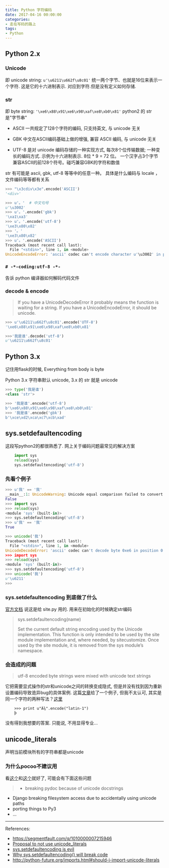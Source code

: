 ```yaml
---
title: Python 字符编码
date: 2017-04-16 00:00:00
categories:
- 走在写码的路上
tags:
- Python
---
```


## Python 2.x

### Unicode

即 unicode string: `u'\u6211\u662f\u8c01'`
统一两个字节、也就是16位来表示一个字符. 这是它的十六进制表示. 对应到字符.但是没有定义如何存储.

<!-- more -->

### str

即 byte string: `'\xe6\x88\x91\xe6\x98\xaf\xe8\xb0\x81'`
python2 的 str 是"字节串"

- ASCII
一共规定了128个字符的编码, 只支持英文, 与 unicode 无关

- GBK
中文在ASCII编码基础上做的增强, 兼容 ASCII 编码, 与 unicode 无关

- UTF-8
是对 unicode 编码存储的一种实现方式, 每次8个位传输数据; 一种变长的编码方式. 示例为十六进制表示.
8位 * 9 = 72 位。 一个汉字占3个字节
兼容ASCII的前128个符号。碰巧兼容GBK的字符和数值

str 有可能是 ascii, gbk, utf-8 等等中的任意一种。 具体是什么编码与 locale ，文件编码等等都有关系

```python
>>> "\x3cdiv\x3e".encode('ASCII')
'<div>'

>>> u'。'  # 中文句号
u'\u3002'
>>> u'。'.encode('gbk')
'\xa1\xa3'
>>> u'。'.encode('utf-8')
'\xe3\x80\x82'
>>> '。'
'\xe3\x80\x82'
>>> u'。'.encode('ASCII')
Traceback (most recent call last):
  File "<stdin>", line 1, in <module>
UnicodeEncodeError: 'ascii' codec can't encode character u'\u3002' in position 0: ordinal not in range(128)
```

### `# -*-coding:utf-8 -*-`
告诉 python 编译器如何解码代码文件

### decode & encode

> If you have a UnicodeDecodeError it probably means the function is waiting for a string.
If you have a UnicodeEncodeError, it should be unicode.

```python
>>> u'\u6211\u662f\u8c01'.encode('UTF-8')
'\xe6\x88\x91\xe6\x98\xaf\xe8\xb0\x81'

>>>'我是谁'.decode('utf-8')
u'\u6211\u662f\u8c01'
```

## Python 3.x

记住用flask的时候, Everything from body is byte

Python 3.x 字符串默认 unicode, 3.x 的 str 就是 unicode

```python
>>> type('我是谁')
<class 'str'>

>>> '我是谁'.encode('utf-8')
b'\xe6\x88\x91\xe6\x98\xaf\xe8\xb0\x81'
>>> '我是谁'.encode('gbk')
b'\xce\xd2\xca\xc7\xcb\xad'
```

## sys.setdefaultencoding

这段写python2的都很熟悉了. 网上关于编码问题最常见的解决方案

```python
    import sys
    reload(sys)
    sys.setdefaultencoding('utf-8')
```

### 先看个例子

```python
>>> u'我' == '我'
__main__:1: UnicodeWarning: Unicode equal comparison failed to convert both arguments to Unicode - interpreting them as being unequal
False
>>> import sys
>>> reload(sys)
<module 'sys' (built-in)>
>>> sys.setdefaultencoding('utf-8')
>>> u'我' == '我'
True

>>> unicode('我')
Traceback (most recent call last):
  File "<stdin>", line 1, in <module>
UnicodeDecodeError: 'ascii' codec can't decode byte 0xe6 in position 0: ordinal not in range(128)
>>> import sys
>>> reload(sys)
<module 'sys' (built-in)>
>>> sys.setdefaultencoding('utf-8')
>>> unicode('我')
u'\u6211'
>>>
```

### sys.setdefaultencoding 到底做了什么

[官方文档](https://docs.python.org/2/library/sys.html#sys.setdefaultencoding) 说这是给 site.py 用的. 用来在初始化的时候确定str编码

> sys.setdefaultencoding(name)
>
>Set the current default string encoding used by the Unicode implementation. This function is only intended to be used by the site module implementation and, where needed, by sitecustomize. Once used by the site module, it is removed from the sys module’s namespace.

### 会造成的问题

>  utf-8 encoded byte strings were mixed with unicode text strings

它把需要显式操作的str和unicode之间的转换变成隐式, 但是并没有找到因为重新设置编码导致诡异bug的具体案例.
这篇[文章](https://blog.ernest.me/post/python-setdefaultencoding-unicode-bytes)给了一个例子, 但我不太认可, 其实是同一个字符的两种写法？[这里](https://stackoverflow.com/questions/31076677/how-can-i-get-powershell-to-write-%C3%BE-lowercase-thorn-to-a-file-as-0xfe)
```
    >>> print u"Ã¾".encode("latin-1")
    þ
```

没有得到我想要的答案. 只能说, 不用显得专业...

## unicode_literals

声明当前模块所有的字符串都是unicode

### 为什么pocoo不建议用

看[这个](https://github.com/PythonCharmers/python-future/issues/22)和[这个](http://python-future.org/imports.html#should-i-import-unicode-literals)就好了, 可能会有下面这些问题
> - breaking pydoc because of unicode docstrings
- Django breaking filesystem access due to accidentally using unicode paths
- porting things to Py3
- ...

-----------------------
References:
- https://segmentfault.com/q/1010000007215946
- [Proposal to not use unicode_literals](https://github.com/PythonCharmers/python-future/issues/22)
- [sys.setdefaultencoding is evil](https://ziade.org/2008/01/08/syssetdefaultencoding-is-evil/)
- [Why sys.setdefaultencoding() will break code](https://anonbadger.wordpress.com/2015/06/16/why-sys-setdefaultencoding-will-break-code/)
- http://python-future.org/imports.html#should-i-import-unicode-literals